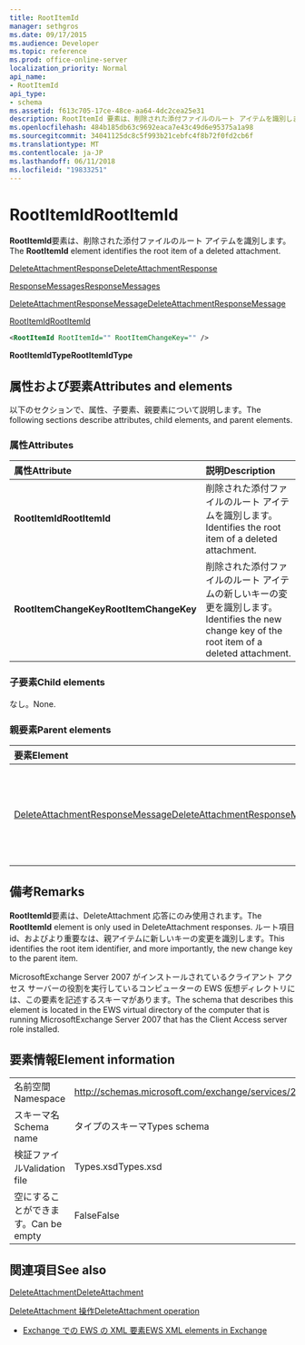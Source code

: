 ```yaml
---
title: RootItemId
manager: sethgros
ms.date: 09/17/2015
ms.audience: Developer
ms.topic: reference
ms.prod: office-online-server
localization_priority: Normal
api_name:
- RootItemId
api_type:
- schema
ms.assetid: f613c705-17ce-48ce-aa64-4dc2cea25e31
description: RootItemId 要素は、削除された添付ファイルのルート アイテムを識別します。
ms.openlocfilehash: 484b185db63c9692eaca7e43c49d6e95375a1a98
ms.sourcegitcommit: 34041125dc8c5f993b21cebfc4f8b72f0fd2cb6f
ms.translationtype: MT
ms.contentlocale: ja-JP
ms.lasthandoff: 06/11/2018
ms.locfileid: "19833251"
---
```

# <a name="rootitemid"></a><span data-ttu-id="5b6a8-103">RootItemId</span><span class="sxs-lookup"><span data-stu-id="5b6a8-103">RootItemId</span></span>

<span data-ttu-id="5b6a8-104">**RootItemId**要素は、削除された添付ファイルのルート アイテムを識別します。</span><span class="sxs-lookup"><span data-stu-id="5b6a8-104">The **RootItemId** element identifies the root item of a deleted attachment.</span></span> 
  
[<span data-ttu-id="5b6a8-105">DeleteAttachmentResponse</span><span class="sxs-lookup"><span data-stu-id="5b6a8-105">DeleteAttachmentResponse</span></span>](deleteattachmentresponse.md)
  
[<span data-ttu-id="5b6a8-106">ResponseMessages</span><span class="sxs-lookup"><span data-stu-id="5b6a8-106">ResponseMessages</span></span>](responsemessages.md)
  
[<span data-ttu-id="5b6a8-107">DeleteAttachmentResponseMessage</span><span class="sxs-lookup"><span data-stu-id="5b6a8-107">DeleteAttachmentResponseMessage</span></span>](deleteattachmentresponsemessage.md)
  
[<span data-ttu-id="5b6a8-108">RootItemId</span><span class="sxs-lookup"><span data-stu-id="5b6a8-108">RootItemId</span></span>](rootitemid.md)
  
```xml
<RootItemId RootItemId="" RootItemChangeKey="" />
```

 <span data-ttu-id="5b6a8-109">**RootItemIdType**</span><span class="sxs-lookup"><span data-stu-id="5b6a8-109">**RootItemIdType**</span></span>
## <a name="attributes-and-elements"></a><span data-ttu-id="5b6a8-110">属性および要素</span><span class="sxs-lookup"><span data-stu-id="5b6a8-110">Attributes and elements</span></span>

<span data-ttu-id="5b6a8-111">以下のセクションで、属性、子要素、親要素について説明します。</span><span class="sxs-lookup"><span data-stu-id="5b6a8-111">The following sections describe attributes, child elements, and parent elements.</span></span>
  
### <a name="attributes"></a><span data-ttu-id="5b6a8-112">属性</span><span class="sxs-lookup"><span data-stu-id="5b6a8-112">Attributes</span></span>

|<span data-ttu-id="5b6a8-113">**属性**</span><span class="sxs-lookup"><span data-stu-id="5b6a8-113">**Attribute**</span></span>|<span data-ttu-id="5b6a8-114">**説明**</span><span class="sxs-lookup"><span data-stu-id="5b6a8-114">**Description**</span></span>|
|:-----|:-----|
|<span data-ttu-id="5b6a8-115">**RootItemId**</span><span class="sxs-lookup"><span data-stu-id="5b6a8-115">**RootItemId**</span></span> <br/> |<span data-ttu-id="5b6a8-116">削除された添付ファイルのルート アイテムを識別します。</span><span class="sxs-lookup"><span data-stu-id="5b6a8-116">Identifies the root item of a deleted attachment.</span></span>  <br/> |
|<span data-ttu-id="5b6a8-117">**RootItemChangeKey**</span><span class="sxs-lookup"><span data-stu-id="5b6a8-117">**RootItemChangeKey**</span></span> <br/> |<span data-ttu-id="5b6a8-118">削除された添付ファイルのルート アイテムの新しいキーの変更を識別します。</span><span class="sxs-lookup"><span data-stu-id="5b6a8-118">Identifies the new change key of the root item of a deleted attachment.</span></span>  <br/> |
   
### <a name="child-elements"></a><span data-ttu-id="5b6a8-119">子要素</span><span class="sxs-lookup"><span data-stu-id="5b6a8-119">Child elements</span></span>

<span data-ttu-id="5b6a8-120">なし。</span><span class="sxs-lookup"><span data-stu-id="5b6a8-120">None.</span></span>
  
### <a name="parent-elements"></a><span data-ttu-id="5b6a8-121">親要素</span><span class="sxs-lookup"><span data-stu-id="5b6a8-121">Parent elements</span></span>

|<span data-ttu-id="5b6a8-122">**要素**</span><span class="sxs-lookup"><span data-stu-id="5b6a8-122">**Element**</span></span>|<span data-ttu-id="5b6a8-123">**説明**</span><span class="sxs-lookup"><span data-stu-id="5b6a8-123">**Description**</span></span>|
|:-----|:-----|
|[<span data-ttu-id="5b6a8-124">DeleteAttachmentResponseMessage</span><span class="sxs-lookup"><span data-stu-id="5b6a8-124">DeleteAttachmentResponseMessage</span></span>](deleteattachmentresponsemessage.md) <br/> |<span data-ttu-id="5b6a8-125">DeleteAttachment 要求の結果ステータスを格納します。</span><span class="sxs-lookup"><span data-stu-id="5b6a8-125">Contains the status and result of a DeleteAttachment request.</span></span>  <br/> |
   
## <a name="remarks"></a><span data-ttu-id="5b6a8-126">備考</span><span class="sxs-lookup"><span data-stu-id="5b6a8-126">Remarks</span></span>

<span data-ttu-id="5b6a8-127">**RootItemId**要素は、DeleteAttachment 応答にのみ使用されます。</span><span class="sxs-lookup"><span data-stu-id="5b6a8-127">The **RootItemId** element is only used in DeleteAttachment responses.</span></span> <span data-ttu-id="5b6a8-128">ルート項目 id、およびより重要なは、親アイテムに新しいキーの変更を識別します。</span><span class="sxs-lookup"><span data-stu-id="5b6a8-128">This identifies the root item identifier, and more importantly, the new change key to the parent item.</span></span> 
  
<span data-ttu-id="5b6a8-129">MicrosoftExchange Server 2007 がインストールされているクライアント アクセス サーバーの役割を実行しているコンピューターの EWS 仮想ディレクトリには、この要素を記述するスキーマがあります。</span><span class="sxs-lookup"><span data-stu-id="5b6a8-129">The schema that describes this element is located in the EWS virtual directory of the computer that is running MicrosoftExchange Server 2007 that has the Client Access server role installed.</span></span>
  
## <a name="element-information"></a><span data-ttu-id="5b6a8-130">要素情報</span><span class="sxs-lookup"><span data-stu-id="5b6a8-130">Element information</span></span>

|||
|:-----|:-----|
|<span data-ttu-id="5b6a8-131">名前空間</span><span class="sxs-lookup"><span data-stu-id="5b6a8-131">Namespace</span></span>  <br/> |http://schemas.microsoft.com/exchange/services/2006/types  <br/> |
|<span data-ttu-id="5b6a8-132">スキーマ名</span><span class="sxs-lookup"><span data-stu-id="5b6a8-132">Schema name</span></span>  <br/> |<span data-ttu-id="5b6a8-133">タイプのスキーマ</span><span class="sxs-lookup"><span data-stu-id="5b6a8-133">Types schema</span></span>  <br/> |
|<span data-ttu-id="5b6a8-134">検証ファイル</span><span class="sxs-lookup"><span data-stu-id="5b6a8-134">Validation file</span></span>  <br/> |<span data-ttu-id="5b6a8-135">Types.xsd</span><span class="sxs-lookup"><span data-stu-id="5b6a8-135">Types.xsd</span></span>  <br/> |
|<span data-ttu-id="5b6a8-136">空にすることができます。</span><span class="sxs-lookup"><span data-stu-id="5b6a8-136">Can be empty</span></span>  <br/> |<span data-ttu-id="5b6a8-137">False</span><span class="sxs-lookup"><span data-stu-id="5b6a8-137">False</span></span>  <br/> |
   
## <a name="see-also"></a><span data-ttu-id="5b6a8-138">関連項目</span><span class="sxs-lookup"><span data-stu-id="5b6a8-138">See also</span></span>



[<span data-ttu-id="5b6a8-139">DeleteAttachment</span><span class="sxs-lookup"><span data-stu-id="5b6a8-139">DeleteAttachment</span></span>](deleteattachment.md)
  
[<span data-ttu-id="5b6a8-140">DeleteAttachment 操作</span><span class="sxs-lookup"><span data-stu-id="5b6a8-140">DeleteAttachment operation</span></span>](deleteattachment-operation.md)


- [<span data-ttu-id="5b6a8-141">Exchange での EWS の XML 要素</span><span class="sxs-lookup"><span data-stu-id="5b6a8-141">EWS XML elements in Exchange</span></span>](ews-xml-elements-in-exchange.md)

